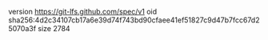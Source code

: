 version https://git-lfs.github.com/spec/v1
oid sha256:4d2c34107cb17a6e39d74f743bd90cfaee41ef51827c9d47b7fcc67d25070a3f
size 2784

